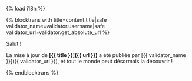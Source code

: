 {% load i18n %}

{% blocktrans with title=content.title|safe validator_name=validator.username|safe validator_url=validator.get_absolute_url %}

Salut !

La mise à jour de **[{{ title }}]({{ url }})** a été publiée par 
[{{ validator_name }}]({{ validator_url }}), et tout le monde peut désormais 
la découvrir !

{%  endblocktrans %}

